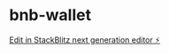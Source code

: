 # bnb-wallet

[Edit in StackBlitz next generation editor ⚡️](https://stackblitz.com/~/github.com/udhayareena/bnb-wallet)
